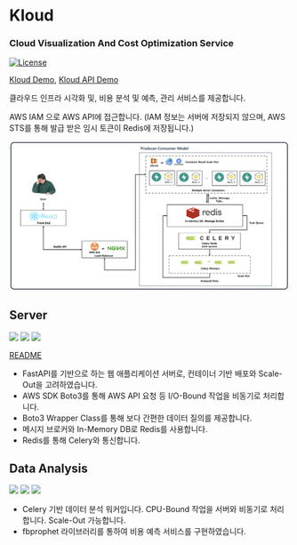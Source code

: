 # Kloud
### Cloud Visualization And Cost Optimization Service
[![License](https://img.shields.io/badge/license-MIT-green?style=for-the-badge&logo=appveyor?logo=null)](https://www.olis.or.kr/license/Detailselect.do?lId=1006)

[Kloud Demo](https://kloud.prvt.dev), [Kloud API Demo](https://api.kloud.prvt.dev)

클라우드 인프라 시각화 및, 비용 분석 및 예측, 관리 서비스를 제공합니다. 

AWS IAM 으로 AWS API에 접근합니다. (IAM 정보는 서버에 저장되지 않으며, AWS STS를 통해 발급 받은 임시 토큰이 Redis에 저장됩니다.)

![ServiceStructure](/miscs/service_structure.png)

## Server
![](https://img.shields.io/badge/Python-3.9-blue?style=for-the-badge&logo=appveyor?logo=null)
[![](https://img.shields.io/badge/FastAPI-0.75.1-teal?style=for-the-badge&logo=appveyor?logo=null)](https://fastapi.tiangolo.com/)
[![](https://img.shields.io/badge/Boto3-1.21.41-yellow?style=for-the-badge&logo=appveyor?logo=null)](https://aws.amazon.com/sdk-for-python/)

[README](/server/README.md)

- FastAPI를 기반으로 하는 웹 애플리케이션 서버로, 컨테이너 기반 배포와 Scale-Out을 고려하였습니다.
- AWS SDK Boto3를 통해 AWS API 요청 등 I/O-Bound 작업을 비동기로 처리합니다.
- Boto3 Wrapper Class를 통해 보다 간편한 데이터 질의를 제공합니다.
- 메시지 브로커와 In-Memory DB로 Redis를 사용합니다. 
- Redis를 통해 Celery와 통신합니다.

## Data Analysis
![](https://img.shields.io/badge/Python-3.8-blue?style=for-the-badge&logo=appveyor?logo=null)
[![](https://img.shields.io/badge/Celery-5.2.6-green?style=for-the-badge&logo=appveyor?logo=null)](https://docs.celeryq.dev/)
[![](https://img.shields.io/badge/fbprophet-5.2.6-navy?style=for-the-badge&logo=appveyor?logo=null)](https://facebook.github.io/prophet/docs/)

- Celery 기반 데이터 분석 워커입니다. CPU-Bound 작업을 서버와 비동기로 처리합니다. Scale-Out 가능합니다.
- fbprophet 라이브러리를 통하여 비용 예측 서비스를 구현하였습니다.
